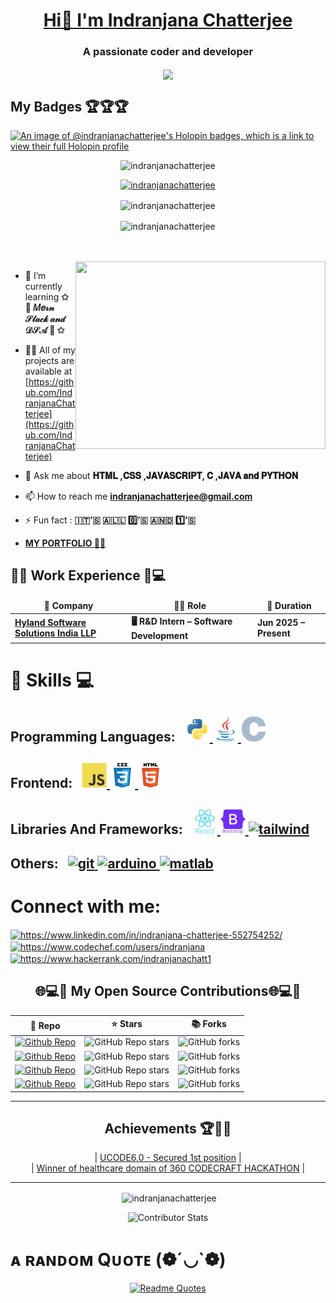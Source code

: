<h1 align="center"  ><b> <u>
Hi👋  I'm  Indranjana Chatterjee
  </u> </b> </h1>
  <h3 align="center">A passionate coder and developer </h3>
<div align="center" width=100% >
<img align="center"  width=40%  src="https://cdna.artstation.com/p/assets/images/images/042/631/286/original/bryan-rodriguez-belchibia-1-rightspeed.gif?1635037562">

</div>




<h2>My Badges 🏆🏆🏆</h2>

[![An image of @indranjanachatterjee's Holopin badges, which is a link to view their full Holopin profile](https://holopin.me/indranjanachatterjee)](https://holopin.io/@indranjanachatterjee)






<p align="center"> <img src="https://komarev.com/ghpvc/?username=indranjanachatterjee&label=Profile%20views&color=0e75b6&style=flat" alt="indranjanachatterjee" /> </p>

<p align="center"> <a href="https://github.com/ryo-ma/github-profile-trophy"><img src="https://github-trophies.vercel.app/?username=indranjanachatterjee&theme=matrix&row=3&column=4&margin-w=15&margin-h=15" alt="indranjanachatterjee" /></a> </p>

<div align="center">
<div align="center"><p><img align="center" src="https://github-readme-stats.vercel.app/api/top-langs?username=indranjanachatterjee&show_icons=true&locale=en&layout=compact&theme=blue_navy" alt="indranjanachatterjee" /></p></div>

<p><img align="center"  src="https://github-readme-streak-stats.herokuapp.com/?user=indranjanachatterjee&theme=radical" alt="indranjanachatterjee" /></p></div>








<br></br>
<img align="right"  width="400"  height="300" src="https://blog.penjee.com/wp-content/uploads/2015/11/binary-search-tree-sorted-array-animation.gif">
<div align="left">
   
- 🌱 I’m currently learning **✩  🎀  𝑀𝑒𝓇𝓃 𝒮𝓉𝒶𝒸𝓀 𝒶𝓃𝒹 𝒟𝒮𝒜  🎀  ✩**

- 👨‍💻 All of my projects are available at [https://github.com/IndranjanaChatterjee](https://github.com/IndranjanaChatterjee)

- 💬 Ask me about **𝐇𝐓𝐌𝐋 ,𝐂𝐒𝐒 ,𝐉𝐀𝐕𝐀𝐒𝐂𝐑𝐈𝐏𝐓, 𝐂 ,𝐉𝐀𝐕𝐀 𝐚𝐧𝐝 𝐏𝐘𝐓𝐇𝐎𝐍**

- 📫 How to reach me **indranjanachatterjee@gmail.com**

- ⚡ Fun fact :   **​🇮​​🇹​’​🇸​ ​🇦​​🇱​​🇱​ 0️⃣’​🇸​ ​🇦​​🇳​​🇩​ 1️⃣’​🇸**

-  <b> [MY PORTFOLIO 👩‍💻](https://indranjana-portfolio.vercel.app/)  </b>


</div>
<h2 align="left" id="work-experience">💼✨ Work Experience 🧠💻</h2> 

<table>
  <thead align="center">
    <tr>
      <td><b>🏢 Company</b></td> 
      <td><b>👨‍🔬 Role</b></td> 
      <td><b>📆 Duration</b></td> 
    </tr>
  </thead>
  <tbody> 
    <tr>
      <td><a href="https://www.hyland.com"><b>Hyland Software Solutions India LLP</b></a></td>
      <td><b>🖥️ R&D Intern – Software Development</b></td>
      <td><b>Jun 2025 – Present</b></td>
    </tr>
  </tbody>	 
</table>

<h1>
📖 Skills 💻
</h1>
<h2>Programming Languages:&nbsp;&nbsp; <!-- Language -->
    <a href="https://www.python.org" target="_blank" rel="noreferrer"> <img src="https://raw.githubusercontent.com/devicons/devicon/master/icons/python/python-original.svg" alt="python" width="40" height="40"/> </a>
   <a href="https://www.java.com" target="_blank" rel="noreferrer"> <img src="https://raw.githubusercontent.com/devicons/devicon/master/icons/java/java-original.svg" alt="java" width="40" height="40"/> </a>
    <a href="https://www.cprogramming.com/" target="_blank" rel="noreferrer"> <img src="https://raw.githubusercontent.com/devicons/devicon/master/icons/c/c-original.svg" alt="c" width="40" height="40"/> </a>
</h2>

<h2>Frontend:&nbsp;&nbsp; <!-- Frontend -->
    <a href="https://developer.mozilla.org/en-US/docs/Web/JavaScript" target="_blank" rel="noreferrer"> <img src="https://raw.githubusercontent.com/devicons/devicon/master/icons/javascript/javascript-original.svg" alt="javascript" width="40" height="40"/> </a>
    <a href="https://www.w3schools.com/css/" target="_blank" rel="noreferrer"> <img src="https://raw.githubusercontent.com/devicons/devicon/master/icons/css3/css3-original-wordmark.svg" alt="css3" width="40" height="40"/> </a>
    <a href="https://www.w3.org/html/" target="_blank" rel="noreferrer"> <img src="https://raw.githubusercontent.com/devicons/devicon/master/icons/html5/html5-original-wordmark.svg" alt="html5" width="40" height="40"/> </a>
</h2>
<h2>Libraries And Frameworks:&nbsp;&nbsp; <!-- Frontend -->
     <a href="https://reactjs.org/" target="_blank" rel="noreferrer"> <img src="https://raw.githubusercontent.com/devicons/devicon/master/icons/react/react-original-wordmark.svg" alt="react" width="40" 
     height="40"/> </a>
     <a href="https://getbootstrap.com" target="_blank" rel="noreferrer"> <img src="https://raw.githubusercontent.com/devicons/devicon/master/icons/bootstrap/bootstrap-plain-wordmark.svg" alt="bootstrap" 
    width="40" height="40"/> </a>
    <a href="https://tailwindcss.com/" target="_blank" rel="noreferrer"> <img src="https://www.vectorlogo.zone/logos/tailwindcss/tailwindcss-icon.svg" alt="tailwind" width="40" height="40"/> </a>
    
    
</h2>



<h2>Others:&nbsp;&nbsp; <!-- IoT -->
   <a href="https://git-scm.com/" target="_blank" rel="noreferrer"> <img src="https://www.vectorlogo.zone/logos/git-scm/git-scm-icon.svg" alt="git" width="40" height="40"/> </a>
   <a href="https://www.arduino.cc/" target="_blank" rel="noreferrer"> <img src="https://cdn.worldvectorlogo.com/logos/arduino-1.svg" alt="arduino" width="40" height="40"/> </a>
   <a href="https://www.mathworks.com/" target="_blank" rel="noreferrer"><img src="https://upload.wikimedia.org/wikipedia/commons/2/21/Matlab_Logo.png" alt="matlab" width="40" height="40"/> </a>
</h2>

<h1 align="left">Connect with me:</h1>
<p align="left">
<a href="https://linkedin.com/in/https://www.linkedin.com/in/indranjana-chatterjee-552754252/" target="blank"><img align="center" src="https://raw.githubusercontent.com/rahuldkjain/github-profile-readme-generator/master/src/images/icons/Social/linked-in-alt.svg" alt="https://www.linkedin.com/in/indranjana-chatterjee-552754252/" height="30" width="40" /></a>
<a href="https://www.codechef.com/users/https://www.codechef.com/users/indranjana" target="blank"><img align="center" src="https://cdn.jsdelivr.net/npm/simple-icons@3.1.0/icons/codechef.svg" alt="https://www.codechef.com/users/indranjana" height="30" width="40" /></a>
<a href="https://www.hackerrank.com/https://www.hackerrank.com/indranjanachatt1" target="blank"><img align="center" src="https://raw.githubusercontent.com/rahuldkjain/github-profile-readme-generator/master/src/images/icons/Social/hackerrank.svg" alt="https://www.hackerrank.com/indranjanachatt1" height="30" width="40" /></a>
  <!--
 <a href="https://leetcode.com/u/Indranjana/" target="blank"><img align="center" src="https://raw.githubusercontent.com/rahuldkjain/github-profile-readme-generator/master/src/images/icons/Social/leet-code.svg" alt="https://leetcode.com/ritwika14/" height="30" width="40" /></a> -->
</p>

<div align="center">
 <h2 align="center" id = "my-opensource"> 🌐💻💙 My Open Source Contributions🌐💻💙 </h2>

| 🎁 Repo | ⭐ Stars | 📚 Forks | 
| --- | --- | --- |
| [![Github Repo](https://img.shields.io/badge/Agnik7-Arduino--Codes-blue?style=flat-square)](https://github.com/Agnik7/Arduino-Codes) | ![GitHub Repo stars](https://img.shields.io/github/stars/Agnik7/Arduino-Codes?style=flat-square) | ![GitHub forks](https://img.shields.io/github/forks/Agnik7/Arduino-Codes?style=flat-square) |
| [![Github Repo](https://img.shields.io/badge/N0vice17-DataStructures--And--Algorithm-blue?style=flat-square)](https://github.com/N0vice17/DataStructures-And-Algorithm) | ![GitHub Repo stars](https://img.shields.io/github/stars/N0vice17/DataStructures-And-Algorithm?style=flat-square) | ![GitHub forks](https://img.shields.io/github/forks/N0vice17/DataStructures-And-Algorithm?style=flat-square) | 
| [![Github Repo](https://img.shields.io/badge/parag477-Amazing--Webdev--Components-blue?style=flat-square)](https://github.com/parag477/Amazing-Webdev-Components) | ![GitHub Repo stars](https://img.shields.io/github/stars/parag477/Amazing-Webdev-Components?style=flat-square) | ![GitHub forks](https://img.shields.io/github/forks/parag477/Amazing-Webdev-Components?style=flat-square) | 
| [![Github Repo](https://img.shields.io/badge/bongdevhq-profile--showcase-blue?style=flat-square)](https://github.com/bongdevhq/profile-showcase) | ![GitHub Repo stars](https://img.shields.io/github/stars/bongdevhq/profile-showcase?style=flat-square) | ![GitHub forks](https://img.shields.io/github/forks/bongdevhq/profile-showcase?style=flat-square) | 


<hr>

</div>

<div align="center">
 <h2 align="center" id = "achievements"> Achievements 🏆🏅🎉</h2>
 

| [UCODE6.0 - Secured 1st position](https://drive.google.com/file/d/1jrcm-vgUPfxVN3k3hUSTKvhBfSx89qBD/view?usp=sharing) | 
<br>
| [Winner of healthcare domain of 360 CODECRAFT HACKATHON](https://drive.google.com/file/d/16oqXTYYcIx2H7ghK9pNHuUTKaltGycy3/view?usp=sharing) | 

</div>
<hr>






<div align="center"><p>&nbsp;<img align="center"  src="https://github-readme-stats.vercel.app/api?username=indranjanachatterjee&show_icons=true&locale=en&theme=radical" alt="indranjanachatterjee" /></p></div>

<p align="center"><img src="https://github-contributor-stats.vercel.app/api?username=IndranjanaChatterjee&limit=5&theme=radical&combine_all_yearly_contributions=true" alt="Contributor Stats" /></p>

<h1>ᴀ ʀᴀɴᴅᴏᴍ Qᴜᴏᴛᴇ (❁´◡`❁)</h1>
<div align="center">


[![Readme Quotes](https://quotes-github-readme.vercel.app/api?type=horizontal&theme=algolia)](https://github.com/piyushsuthar/github-readme-quotes)

</div>


